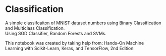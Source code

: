 # Classification

A simple classifcaiton of MNIST dataset numbers using Binary Classification and Multiclass Classification.
<br>
Using SGD Classifier, Random Forests and SVMs.

This notebook was created by taking help from: Hands-On Machine Learning with Scikit-Learn, Keras, and TensorFlow, 2nd Edition

